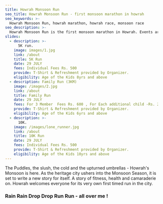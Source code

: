 ```yaml
---
title: Howrah Monsoon Run
seo_title: Howrah Monsoon Run - first monsoon marathon in howrah
seo_keywords: >-
  Howrah Monsoon Run, howrah marathon, howrah race, monsoon race
seo_description: >-
  Howrah Monsoon Run is the first monsoon marathon in Howrah. Events are Family Run, 10K run and 5K run.
slides:
  - description: >-
      5K run.
    image: images/1.jpg
    link: /about
    title: 5K Run
    date: 29 JULY
    fees: Individual Fees Rs. 500
    provide: T-Shirt & Refreshment provided by Organizer.
    eligibility: Age of the Kids 8yrs and above
  - description: Family Run (3KM)
    image: /images/2.jpg
    link: /about
    title: Family Run
    date: 29 JULY
    fees: For 3 Member  Fees Rs. 600 , For Each additional child -Rs. 200 Extra,
    provide: T-Shirt & Refreshment provided by Organizer.
    eligibility: Age of the Kids 6yrs and above
  - description: >-
      10K.
    image: /images/lone_runner.jpg
    link: /about
    title: 10K Run
    date: 29 JULY
    fees: Individual Fees Rs. 500
    provide: T-Shirt & Refreshment provided by Organizer.
    eligibility: Age of the Kids 10yrs and above
---
```


The Puddles, the slush, the cold and the upturned umbrellas - Howrah's Monsoon is here. As the heritage city ushers into the Monsoon Season, it is set to write a new story for itself. A story of fitness, health and camaraderie on.  Howrah welcomes everyone for its very own first timed run in the city.  

### Rain Rain Drop Drop Run Run - all over me !

